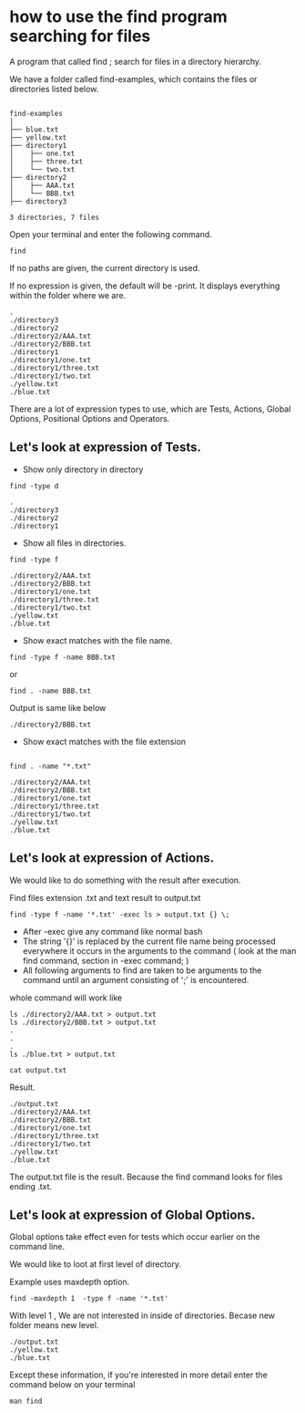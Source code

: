 # how to use the find program searching for files


A program that called find ; search for files in a directory hierarchy.



We have a folder called find-examples, which contains the files or directories listed below.


```SHELL

find-examples
│
├── blue.txt
├── yellow.txt
├── directory1
│	 ├── one.txt
│	 ├── three.txt
│	 └── two.txt
├── directory2
│	 ├── AAA.txt
│	 └── BBB.txt
├── directory3

3 directories, 7 files
```


Open your terminal and enter the following command.

```SHELL
find
```


If no paths are given, the current directory is used.

If no expression is given, the default will be -print. It displays everything within the folder where we are.

```SHELL
.
./directory3
./directory2
./directory2/AAA.txt
./directory2/BBB.txt
./directory1
./directory1/one.txt
./directory1/three.txt
./directory1/two.txt
./yellow.txt
./blue.txt

```


There are a lot of expression types to use, which are Tests, Actions, Global Options, Positional Options and Operators.

## Let's look at expression of Tests.

- Show only directory in directory

```SHELL
find -type d
```


```SHELL
.
./directory3
./directory2
./directory1
```

 
- Show all files in directories.

```SHELL
find -type f
```

```SHELL
./directory2/AAA.txt
./directory2/BBB.txt
./directory1/one.txt
./directory1/three.txt
./directory1/two.txt
./yellow.txt
./blue.txt
```

- Show exact matches with the file name.

```SHELL
find -type f -name BBB.txt
```

or

```SHELL
find . -name BBB.txt
```

Output is same like below

```SHELL
./directory2/BBB.txt
```

- Show exact matches with the file extension

```SHELL

find . -name "*.txt"

```

```SHELL
./directory2/AAA.txt 
./directory2/BBB.txt
./directory1/one.txt
./directory1/three.txt
./directory1/two.txt
./yellow.txt
./blue.txt
```


## Let's look at expression of Actions.


We would like to do something with the result after execution.


Find files extension .txt and text result to output.txt


```SHELL
find -type f -name '*.txt' -exec ls > output.txt {} \;
```

- After -exec give any command like normal bash
- The string '{}' is replaced by the current file name being processed everywhere it occurs in the arguments to the command ( look at the man find command, section in -exec command; )
-  All following arguments to find are taken to be arguments to the command until an argument consisting of ';' is encountered.


whole command will work like

```SHELL
ls ./directory2/AAA.txt > output.txt
ls ./directory2/BBB.txt > output.txt
.
.
.
ls ./blue.txt > output.txt
```

```SHELL
cat output.txt
```

Result. 

```SHELL
./output.txt
./directory2/AAA.txt
./directory2/BBB.txt
./directory1/one.txt
./directory1/three.txt
./directory1/two.txt
./yellow.txt
./blue.txt
```


The output.txt file is the result. Because the find command looks for files ending .txt.




## Let's look at expression of Global Options.


Global options take effect even for tests which occur earlier on the command line.


We would like to loot at first level of directory.

Example uses maxdepth option.

```SHELL
find -maxdepth 1  -type f -name '*.txt'
```

With level 1 , We are not interested in inside of directories. Becase new folder means new level.

```SHELL
./output.txt
./yellow.txt
./blue.txt
```


Except these information, if you're interested in more detail enter the command below on your terminal

```SHELL
man find
```



